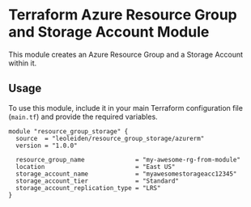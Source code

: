 # Terraform Azure Resource Group and Storage Account Module

This module creates an Azure Resource Group and a Storage Account within it.

## Usage

To use this module, include it in your main Terraform configuration file (`main.tf`) and provide the required variables.

```hcl
module "resource_group_storage" {
  source  = "leoleiden/resource_group_storage/azurerm"
  version = "1.0.0"

  resource_group_name              = "my-awesome-rg-from-module"
  location                         = "East US"
  storage_account_name             = "myawesomestorageacc12345"
  storage_account_tier             = "Standard"
  storage_account_replication_type = "LRS"
}
